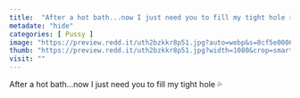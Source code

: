 ```yaml
---
title:  "After a hot bath...now I just need you to fill my tight hole 💦"
metadate: "hide"
categories: [ Pussy ]
image: "https://preview.redd.it/uth2bzkkr8p51.jpg?auto=webp&s=8cf5e0006e20aa300884792a4fa1bc9962b7999b"
thumb: "https://preview.redd.it/uth2bzkkr8p51.jpg?width=1080&crop=smart&auto=webp&s=cc3d266004e07bbac56f7d4f4221017e959a4fe4"
visit: ""
---
```

After a hot bath...now I just need you to fill my tight hole 💦
